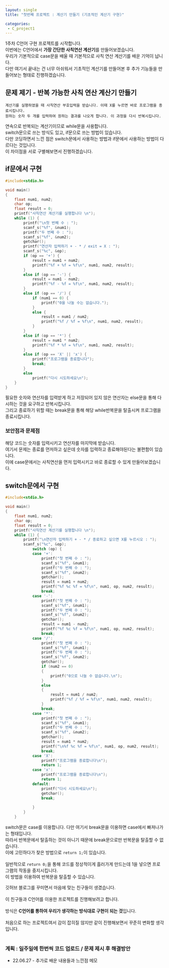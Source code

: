 ```yaml
---
layout: single
title: "첫번째 프로젝트 : 계산기 만들기 (기초적인 계산기 구현)"

categories:
 - C_project1
---
```


1주차 C언어 구현 프로젝트를 시작합니다. <br>
이번에는 C언어에서 **가장 간단한 사칙연산 계산기**를 만들어보겠습니다. <br>
우리가 기본적으로 case문을 배울 때 기본적으로 사칙 연산 계산기를 배운 기억이 납니다. <br>
다만 여기서 끝내는 건 너무 아쉬워서 기초적인 계산기를 만들어본 후 추가 기능들을 만들어보는 형태로 진행하겠습니다. <br>

## 문제 제기 - 반복 가능한 사칙 연산 계산기 만들기
```
계산기를 실행하였을 때 사칙연산 부호입력을 받습니다. 이때 X를 누르면 바로 프로그램을 종료시킵니다.
원하는 숫자 두 개를 입력하여 원하는 결과를 나오게 합니다. 이 과정을 다시 반복시킵니다.
```
연속으로 반복되는 계산기이므로 while문을 사용합니다. <br>
switch문으로 쓰는 방식도 있고, if문으로 쓰는 방법이 있습니다. <br>
다만 코딩하면서 느낀 점은 switch문에서 사용하는 방법과 if문에서 사용하는 방법이 다르다는 것입니다. <br>
이 차이점을 서로 구별해보면서 진행하겠습니다. <br>

## if문에서 구현
```c
#include<stdio.h>

void main()
{
    float num1, num2;
    char op;
    float result = 0;
    printf("사칙연산 계산기를 실행합니다 \n");
    while (1) {
        printf("\n첫 번째 수 : ");
        scanf_s("%f", &num1);
        printf("두 번째 수 : ");
        scanf_s("%f", &num2);
        getchar();
        printf("연산자 입력하기 + - * / exit = X : ");
        scanf_s("%c", &op);
        if (op == '+') {
            result = num1 + num2;
            printf("%f + %f = %f\n", num1, num2, result);
        }
        else if (op == '-') {
            result = num1 - num2;
            printf("%f - %f = %f\n", num1, num2, result);
        }
        else if (op == '/') {
            if (num1 == 0) {
                printf("0을 나눌 수는 없습니다.");
            }
            else {
                result = num1 / num2;
                printf("%f / %f = %f\n", num1, num2, result);
            }
        }
        else if (op == '*') {
            result = num1 * num2;
            printf("%f * %f = %f\n", num1, num2, result);
        }
        else if (op == 'X' || 'x') {
            printf("프로그램을 종료합니다");
            break;
        }
        else
            printf("다시 시도하세요\n");
    }
}
```

필요한 숫자와 연산자를 입력받게 하고 저장되어 있지 않은 연산자는 else문을 통해 다시하는 것을 요구하고 반복시킵니다. <br>
그리고 종료하기 위할 때는 break문을 통해 해당 while반복문을 탈출시켜 프로그램을 종료시킵니다. <br>

### 보안점과 문제점
해당 코드는 숫자를 입력시키고 연산자를 마지막에 받습니다. <br>
여기서 문제는 종료를 먼저하고 싶은데 숫자를 입력하고 종료해야된다는 불편함이 있습니다. <br>
이에 case문에서는 사칙연산을 먼저 입력시키고 바로 종료할 수 있게 만들어보겠습니다. <br>

## switch문에서 구현
```c
#include<stdio.h>

void main()
{
    float num1, num2;
    char op;
    float result = 0;
    printf("사칙연산 계산기를 실행합니다 \n");
    while (1) {
        printf("\n연산자 입력하기 + - * / 종료하고 싶으면 X를 누르시오 : ");
        scanf_s("%c", &op);
            switch (op) {
            case '+':
                printf("첫 번째 수 : ");
                scanf_s("%f", &num1);
                printf("두 번째 수 : ");
                scanf_s("%f", &num2);
                getchar();
                result = num1 + num2;
                printf("%f %c %f = %f\n", num1, op, num2, result);
                break;
            case '-':
                printf("첫 번째 수 : ");
                scanf_s("%f", &num1);
                printf("두 번째 수 : ");
                scanf_s("%f", &num2);
                getchar();
                result = num1 - num2;
                printf("%f %c %f = %f\n", num1, op, num2, result);
                break;
            case '/':
                printf("첫 번째 수 : ");
                scanf_s("%f", &num1);
                printf("두 번째 수 : ");
                scanf_s("%f", &num2);
                getchar();
                if (num2 == 0)
                {
                    printf("0으로 나눌 수 없습니다.\n");
                }
                else
                {
                    result = num1 / num2;
                    printf("%f / %f = %f\n", num1, num2, result);
                }
                break;
            case '*':
                printf("첫 번째 수 : ");
                scanf_s("%f", &num1);
                printf("두 번째 수 : ");
                scanf_s("%f", &num2);
                getchar();
                result = num1 * num2;
                printf("\n%f %c %f = %f\n", num1, op, num2, result);
                break;
            case 'X':
                printf("프로그램을 종료합니다\n");
                return 1;
            case 'x':
                printf("프로그램을 종료합니다\n");
                return 1;
            default:
                printf("다시 시도하세요\n");
                getchar();
                break;
            
            }
        }
    }
```
switch문은 case를 이용합니다. 다만 여기서 break문을 이용하면 case에서 빠져나가는 형태입니다. <br>
따라서 반복문에서 탈출하는 것이 아니기 때문에 break문으로만 반복문을 탈출할 수 없습니다. <br>
이에 고민하다가 찾은 방법으로 ``return 1;``이 있습니다. <br> <br>
일반적으로 ``return 0;``을 통해 코드를 정상적이게 흘러가게 만드는데 1을 넣으면 프로그램의 작동을 중지시킵니다. <br>
이 방법을 이용하여 반복문을 탈출할 수 있습니다. <br>



깃허브 블로그를 꾸미면서 마음에 맞는 친구들이 생겼습니다. <br> <br>
이 친구들과 C언어를 이용한 프로젝트를 진행해보려고 합니다. <br> <br>
방식은 **C언어를 통하여 우리가 생각하는 방식대로 구현이 되는 것**입니다. <br> <br>
처음으로 하는 프로젝트여서 감이 잡히질 않지만 같이 진행해보면서 꾸준히 변화할 생각입니다. <br><br>

### 계획 : 일주일에 한번씩 코드 업로드 / 문제 제시 후 해결방안
* 22.06.27 - 추가로 배운 내용들과 느낀점 메모
